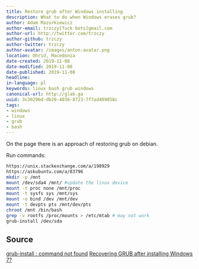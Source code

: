 ```yaml
---
title: Restore grub after Windows installing
description: What to do when Windows erases grub?
author: Adam Mazurkiewicz
author-email: trzczy[fuck bots]gmail.com
author-url: http://twitter.com/trzczy
author-github: trzczy
author-twitter: trzczy
author-avatar: /images/anton-avatar.png
location: Ohrid, Macedonia
date-created: 2019-11-08
date-modified: 2019-11-08
date-published: 2019-11-08
headline:
in-language: pl
keywords: linux bash grub windows
canonical-url: http://glab.ga
uuid: 3c3029bd-db26-4036-8723-7f7ad409858c
tags:
- windows
- linux
- grub
- bash
---
```


On the page there is an approach of restoring grub on debian.



Run commands:

```bash
https://unix.stackexchange.com/a/198929
https://askubuntu.com/a/83796
mkdir -p /mnt
mount /dev/sda4 /mnt/ #update the linux device
mount -t proc none /mnt/proc
mount -t sysfs sys /mnt/sys
mount -o bind /dev /mnt/dev
mount -t devpts pts /mnt/dev/pts
chroot /mnt /bin/bash
grep -v rootfs /proc/mounts > /etc/mtab # may not work
grub-install /dev/sda
```
## Source

[grub-install : command not found](https://unix.stackexchange.com/a/198929)
[Recovering GRUB after installing Windows 7?](https://askubuntu.com/a/83796)